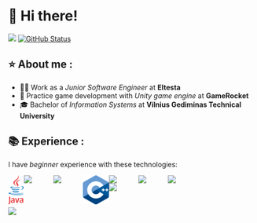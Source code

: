 # 👋 Hi there!
<a href="https://github.com/rengetsu"><img src="https://github-readme-stats.vercel.app/api/top-langs/?username=rengetsu&theme=graywhite&hide=blade,C&langs_count=3)"/></a>&nbsp;[![GitHub Status](https://github-readme-stats.vercel.app/api?username=rengetsu&&show_icons=true&theme=graywhite&line_height=27)](https://maxbase.org)

## :star: About me :
  *  👨‍💻 Work as a *Junior Software Engineer* at **Eltesta**
  * :game_die: Practice game development with *Unity game engine* at **GameRocket** 
  * :mortar_board: Bachelor of *Information Systems* at **Vilnius Gediminas Technical University**

## 📚 Experience :
I have *beginner* experience with these technologies:

<img align="left" src="https://github.com/Alaamimi/Alaamimi/blob/main/Src/1200px-Java_Logo.svg.png" width="32"/>
<img align="left" src="https://i.ibb.co/7Y1Km6Y/php.png" width="60"/>
<img align="left" src="https://user-images.githubusercontent.com/33583122/122710804-b2513e80-d269-11eb-8f44-a464f830fc7b.png" width="60"/>
<img align="left" src="https://github.com/Alaamimi/Alaamimi/blob/main/Src/1200px-ISO_C%2B%2B_Logo.svg.png" width="53"/>
<img align="left" src="https://user-images.githubusercontent.com/33583122/122727114-5c879100-d27f-11eb-9a26-6a3473c7bc4e.png" width="60"/>
<img align="left" src="https://i.ibb.co/pjwf1VB/unity-logo.png" width="60"/>
<img align="left" src="https://user-images.githubusercontent.com/33583122/122727486-bee09180-d27f-11eb-8d7d-21589dd15793.png" width="65"/>
<img align="left" src="https://i.ibb.co/1rtWX0F/OpenGL.png" width="140"/>

<br/><br/><br/>

![](https://komarev.com/ghpvc/?username=rengetsu)
